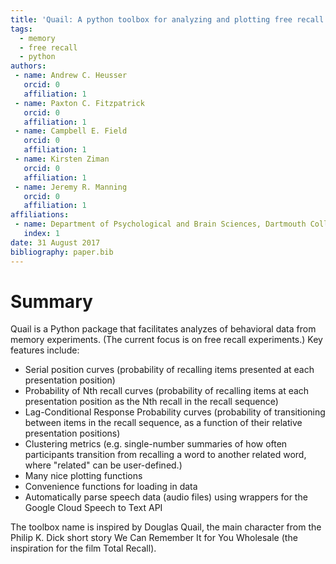 ```yaml
---
title: 'Quail: A python toolbox for analyzing and plotting free recall data'
tags:
  - memory
  - free recall
  - python
authors:
 - name: Andrew C. Heusser
   orcid: 0
   affiliation: 1
 - name: Paxton C. Fitzpatrick
   orcid: 0
   affiliation: 1
 - name: Campbell E. Field
   orcid: 0
   affiliation: 1
 - name: Kirsten Ziman
   orcid: 0
   affiliation: 1
 - name: Jeremy R. Manning
   orcid: 0
   affiliation: 1
affiliations:
 - name: Department of Psychological and Brain Sciences, Dartmouth College
   index: 1
date: 31 August 2017
bibliography: paper.bib
---
```


# Summary

Quail is a Python package that facilitates analyzes of behavioral data from memory experiments. (The current focus is on free recall experiments.) Key features include:

- Serial position curves (probability of recalling items presented at each presentation position)
- Probability of Nth recall curves (probability of recalling items at each presentation position as the Nth recall in the recall sequence)
- Lag-Conditional Response Probability curves (probability of transitioning between items in the recall sequence, as a function of their relative presentation positions)
- Clustering metrics (e.g. single-number summaries of how often participants transition from recalling a word to another related word, where "related" can be user-defined.)
- Many nice plotting functions
- Convenience functions for loading in data
- Automatically parse speech data (audio files) using wrappers for the Google Cloud Speech to Text API

The toolbox name is inspired by Douglas Quail, the main character from the Philip K. Dick short story We Can Remember It for You Wholesale (the inspiration for the film Total Recall).

<!-- Citations to entries in paper.bib should be in
[rMarkdown](http://rmarkdown.rstudio.com/authoring_bibliographies_and_citations.html)
format.

Figures can be included like this: ![Fidgit deposited in figshare.](figshare_article.png) -->

<!-- # References -->
